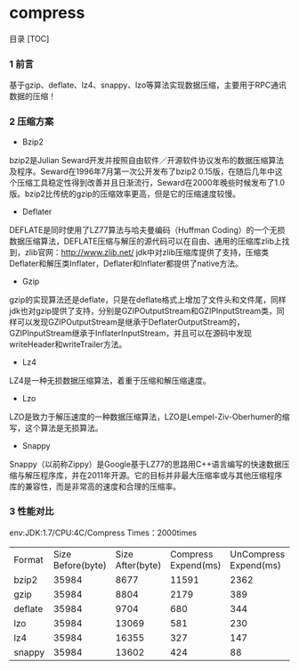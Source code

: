 # compress

目录
[TOC]

### 1 前言
基于gzip、deflate、lz4、snappy、lzo等算法实现数据压缩，主要用于RPC通讯数据的压缩！

### 2 压缩方案
+ Bzip2

bzip2是Julian Seward开发并按照自由软件／开源软件协议发布的数据压缩算法及程序。Seward在1996年7月第一次公开发布了bzip2 0.15版，在随后几年中这个压缩工具稳定性得到改善并且日渐流行，Seward在2000年晚些时候发布了1.0版。bzip2比传统的gzip的压缩效率更高，但是它的压缩速度较慢。

+ Deflater

DEFLATE是同时使用了LZ77算法与哈夫曼编码（Huffman Coding）的一个无损数据压缩算法，DEFLATE压缩与解压的源代码可以在自由、通用的压缩库zlib上找到，zlib官网：http://www.zlib.net/ 
jdk中对zlib压缩库提供了支持，压缩类Deflater和解压类Inflater，Deflater和Inflater都提供了native方法。

+ Gzip

gzip的实现算法还是deflate，只是在deflate格式上增加了文件头和文件尾，同样jdk也对gzip提供了支持，分别是GZIPOutputStream和GZIPInputStream类，同样可以发现GZIPOutputStream是继承于DeflaterOutputStream的，GZIPInputStream继承于InflaterInputStream，并且可以在源码中发现writeHeader和writeTrailer方法。

+ Lz4

LZ4是一种无损数据压缩算法，着重于压缩和解压缩速度。

+ Lzo

LZO是致力于解压速度的一种数据压缩算法，LZO是Lempel-Ziv-Oberhumer的缩写，这个算法是无损算法。

+ Snappy

Snappy（以前称Zippy）是Google基于LZ77的思路用C++语言编写的快速数据压缩与解压程序库，并在2011年开源。它的目标并非最大压缩率或与其他压缩程序库的兼容性，而是非常高的速度和合理的压缩率。

### 3 性能对比
env:JDK:1.7/CPU:4C/Compress Times：2000times<br>


<table>
<tr><td>Format</td><td>Size Before(byte)</td><td>Size After(byte)</td><td>Compress Expend(ms)</td><td>UnCompress Expend(ms)</td><td>MAX CPU(%)</td></tr>
<tr><td>bzip2</td><td>35984</td><td>8677</td><td>11591</td><td>2362</td><td>29.5</td></tr>
<tr><td>gzip</td><td>35984</td><td>8804</td><td>2179</td><td>389</td><td>26.5</td></tr>
<tr><td>deflate</td><td>35984</td><td>9704</td><td>680</td><td>344</td><td>20.5</td></tr>
<tr><td>lzo</td><td>35984</td><td>13069</td><td>581</td><td>230</td><td>22</td></tr>
<tr><td>lz4</td><td>35984</td><td>16355</td><td>327</td><td>147</td><td>12.6</td></tr>
<tr><td>snappy</td><td>35984</td><td>13602</td><td>424</td><td>88</td><td>11</td></tr>
</table>
